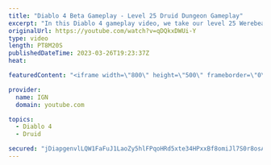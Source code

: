 ```yaml
---
title: "Diablo 4 Beta Gameplay - Level 25 Druid Dungeon Gameplay"
excerpt: "In this Diablo 4 gameplay video, we take our level 25 Werebear Druid build through one of Diablo 4's many dungeons. This build ..."
originalUrl: https://youtube.com/watch?v=qDQkxDWUi-Y
type: video
length: PT8M20S
publishedDateTime: 2023-03-26T19:23:37Z
heat: 

featuredContent: "<iframe width=\"800\" height=\"500\" frameborder=\"0\" src=\"https://www.youtube.com/embed/qDQkxDWUi-Y\" allow=\"accelerometer; autoplay; encrypted-media; gyroscope; picture-in-picture\" allowfullscreen></iframe>"

provider:
  name: IGN
  domain: youtube.com

topics:
  - Diablo 4
  - Druid

secured: "jDiapgenvlLQW1FaFuJ1LaoZy5hlFPqoHRd5xte34HPxxBf8omiJl7S0r8osA7Lv04KSsFRmNit1v1IiNvGgTmqxSQXb/gjUcI9/4JMPyyFuC8ZTLnUjM/zVqhLDoDLyB561HIwGkr8hVlNC2oB28u/ppUlahqO3tTw7H52IZ5lzq4TLpGYc3PouQjE5kGB7gYJnpnH6mg2+ThYa7onMUvoj8BPP2ZqrcxifKJ3ezY6tzFFhKw5Ut8bHXHL8BM+i8i6GqeKrrTOvZyexZWIdvG2Ecl+q2SEG7ZMXXR8perTG+3ThPTT9soebW5I3mx3zej/u8Qjy28poRkEdC/ELmk+iuBeu6mGvBLCaq4P+riBsIXmBwAN1L1WZzayjTSYOiBU81CPmn5DJcJOeWLgKj3ErMbL3aQ6CuY6/d+pI7FrRfv8utm0z3sfdnVNXZ39j;K5TZB3KfrHCKsQQukbMX9g=="
---
```


